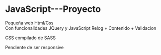 # JavaScript---Proyecto

Pequeña web Html/Css  
Con funcionalidades  JQuery y JavaScript
  Relog + Contenido + Validacion

CSS compilado de SASS

Pendiente de ser responsive
